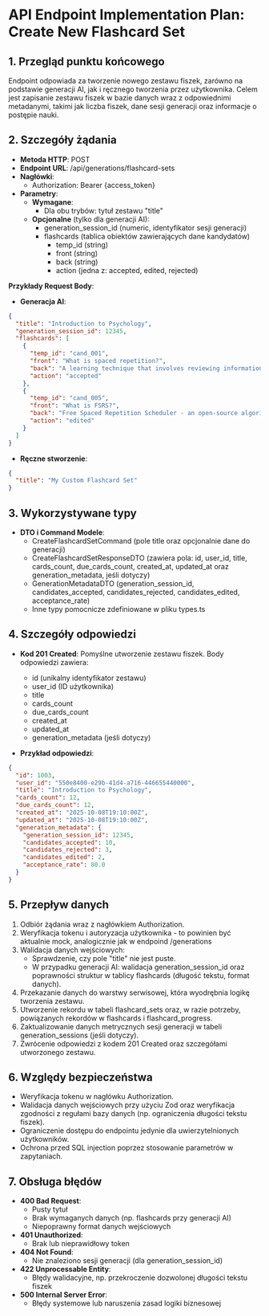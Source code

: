 # API Endpoint Implementation Plan: Create New Flashcard Set

## 1. Przegląd punktu końcowego

Endpoint odpowiada za tworzenie nowego zestawu fiszek, zarówno na podstawie generacji AI, jak i ręcznego tworzenia przez użytkownika. Celem jest zapisanie zestawu fiszek w bazie danych wraz z odpowiednimi metadanymi, takimi jak liczba fiszek, dane sesji generacji oraz informacje o postępie nauki.

## 2. Szczegóły żądania

- **Metoda HTTP**: POST
- **Endpoint URL**: /api/generations/flashcard-sets
- **Nagłówki**:
  - Authorization: Bearer {access_token}
- **Parametry**:
  - **Wymagane**:
    - Dla obu trybów: tytuł zestawu "title"
  - **Opcjonalne** (tylko dla generacji AI):
    - generation_session_id (numeric, identyfikator sesji generacji)
    - flashcards (tablica obiektów zawierających dane kandydatów)
      - temp_id (string)
      - front (string)
      - back (string)
      - action (jedna z: accepted, edited, rejected)

**Przykłady Request Body**:

- **Generacja AI**:
```json
{
  "title": "Introduction to Psychology",
  "generation_session_id": 12345,
  "flashcards": [
    {
      "temp_id": "cand_001",
      "front": "What is spaced repetition?",
      "back": "A learning technique that involves reviewing information at increasing intervals.",
      "action": "accepted"
    },
    {
      "temp_id": "cand_005",
      "front": "What is FSRS?",
      "back": "Free Spaced Repetition Scheduler - an open-source algorithm for optimizing learning schedules. Modified by user.",
      "action": "edited"
    }
  ]
}
```

- **Ręczne stworzenie**:
```json
{
  "title": "My Custom Flashcard Set"
}
```

## 3. Wykorzystywane typy

- **DTO i Command Modele**:
  - CreateFlashcardSetCommand (pole title oraz opcjonalnie dane do generacji)
  - CreateFlashcardSetResponseDTO (zawiera pola: id, user_id, title, cards_count, due_cards_count, created_at, updated_at oraz generation_metadata, jeśli dotyczy)
  - GenerationMetadataDTO (generation_session_id, candidates_accepted, candidates_rejected, candidates_edited, acceptance_rate)
  - Inne typy pomocnicze zdefiniowane w pliku types.ts

## 4. Szczegóły odpowiedzi

- **Kod 201 Created**: Pomyślne utworzenie zestawu fiszek. Body odpowiedzi zawiera:
  - id (unikalny identyfikator zestawu)
  - user_id (ID użytkownika)
  - title
  - cards_count
  - due_cards_count
  - created_at
  - updated_at
  - generation_metadata (jeśli dotyczy)

- **Przykład odpowiedzi**:
```json
{
  "id": 1003,
  "user_id": "550e8400-e29b-41d4-a716-446655440000",
  "title": "Introduction to Psychology",
  "cards_count": 12,
  "due_cards_count": 12,
  "created_at": "2025-10-08T19:10:00Z",
  "updated_at": "2025-10-08T19:10:00Z",
  "generation_metadata": {
    "generation_session_id": 12345,
    "candidates_accepted": 10,
    "candidates_rejected": 3,
    "candidates_edited": 2,
    "acceptance_rate": 80.0
  }
}
```

## 5. Przepływ danych

1. Odbiór żądania wraz z nagłówkiem Authorization.
2. Weryfikacja tokenu i autoryzacja użytkownika - to powinien być aktualnie mock, analogicznie jak w endpoind /generations
3. Walidacja danych wejściowych:
   - Sprawdzenie, czy pole "title" nie jest puste.
   - W przypadku generacji AI: walidacja generation_session_id oraz poprawności struktur w tablicy flashcards (długość tekstu, format danych).
4. Przekazanie danych do warstwy serwisowej, która wyodrębnia logikę tworzenia zestawu.
5. Utworzenie rekordu w tabeli flashcard_sets oraz, w razie potrzeby, powiązanych rekordów w flashcards i flashcard_progress.
6. Zaktualizowanie danych metrycznych sesji generacji w tabeli generation_sessions (jeśli dotyczy).
7. Zwrócenie odpowiedzi z kodem 201 Created oraz szczegółami utworzonego zestawu.

## 6. Względy bezpieczeństwa

- Weryfikacja tokenu w nagłówku Authorization.
- Walidacja danych wejściowych przy użyciu Zod oraz weryfikacja zgodności z regułami bazy danych (np. ograniczenia długości tekstu fiszek).
- Ograniczenie dostępu do endpointu jedynie dla uwierzytelnionych użytkowników.
- Ochrona przed SQL injection poprzez stosowanie parametrów w zapytaniach.

## 7. Obsługa błędów

- **400 Bad Request**: 
  - Pusty tytuł
  - Brak wymaganych danych (np. flashcards przy generacji AI)
  - Niepoprawny format danych wejściowych
- **401 Unauthorized**: 
  - Brak lub nieprawidłowy token
- **404 Not Found**: 
  - Nie znaleziono sesji generacji (dla generation_session_id)
- **422 Unprocessable Entity**: 
  - Błędy walidacyjne, np. przekroczenie dozwolonej długości tekstu fiszek
- **500 Internal Server Error**: 
  - Błędy systemowe lub naruszenia zasad logiki biznesowej
